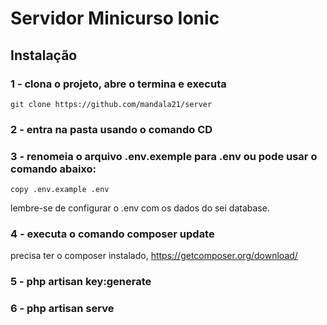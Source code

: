 # Servidor Minicurso Ionic

## Instalação

### 1 - clona o projeto, abre o termina e executa 
```
git clone https://github.com/mandala21/server
```

### 2 - entra na pasta usando o comando CD

### 3 - renomeia o arquivo .env.exemple para .env ou pode usar o comando abaixo:

```
copy .env.example .env
```

lembre-se de configurar o .env com os dados do sei database.

### 4 - executa o comando composer update

precisa ter o composer instalado, https://getcomposer.org/download/

### 5 - php artisan key:generate

### 6 - php artisan serve
